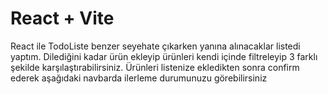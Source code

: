 # React + Vite
React ile TodoListe benzer seyehate çıkarken yanına alınacaklar listedi yaptım.
Dilediğini kadar ürün ekleyip ürünleri kendi içinde filtreleyip 3 farklı şekilde karşılaştırabilirsiniz.
Ürünleri listenize ekledikten sonra confirm ederek aşağıdaki navbarda ilerleme durumunuzu görebilirsiniz
